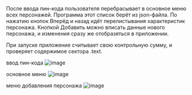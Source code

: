 После ввода пин-кода пользователя перебрасывает в основное меню всех персонажей. Программа этот список берёт из json-файла.
По нажатию кнопок Вперёд и назад идёт перелистывания характеристик персонажа.
Кнопкой Добавить можно вписать данные нового персонажа, и изменения сразу же отобразяться в приложении.

При запуске приложение считывает свою контрольную сумму, и проверяет содержимое сектора .text.

ввод пин-кода
![image](https://github.com/PIRATtt/201_351_Krisanov/assets/77304210/81203942-140a-406a-a888-ba32608b5bea)

основное меню
![image](https://github.com/PIRATtt/201_351_Krisanov/assets/77304210/6c218536-b08d-4126-a840-e8cd00d58ba4)

меню добавления персонажа
![image](https://github.com/PIRATtt/201_351_Krisanov/assets/77304210/465ae731-98a0-461f-b25a-9c6c84cf0934)
